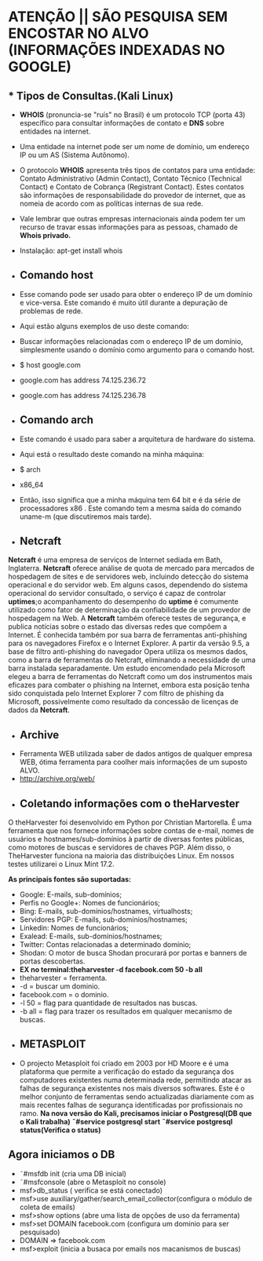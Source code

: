# ATENÇÃO || SÃO PESQUISA SEM ENCOSTAR NO ALVO (INFORMAÇÕES INDEXADAS NO GOOGLE)

## * Tipos de Consultas.(Kali Linux)
* **WHOIS** (pronuncia-se "ruís" no Brasil) é um protocolo TCP (porta 43) específico para consultar informações de contato e **DNS** sobre entidades na internet.
* Uma entidade na internet pode ser um nome de domínio, um endereço IP ou um AS (Sistema Autônomo).
* O protocolo **WHOIS** apresenta três tipos de contatos para uma entidade: Contato Administrativo (Admin Contact), Contato Técnico (Technical Contact) e Contato de Cobrança (Registrant Contact). Estes contatos são informações de responsabilidade do provedor de internet, que as nomeia de acordo com as políticas internas de sua rede.
* Vale lembrar que outras empresas internacionais ainda podem ter um recurso de travar essas informações para as pessoas, chamado de **Whois privado.**
* Instalação: apt-get install whois

* ## **Comando host**
* Esse comando pode ser usado para obter o endereço IP de um domínio e vice-versa. Este comando é muito útil durante a depuração de problemas de rede.
* Aqui estão alguns exemplos de uso deste comando:
* Buscar informações relacionadas com o endereço IP de um domínio, simplesmente usando o domínio como argumento para o comando host.
* $ host google.com
* google.com has address 74.125.236.72
* google.com has address 74.125.236.78
* ## **Comando arch**
* Este comando é usado para saber a arquitetura de hardware do sistema.
* Aqui está o resultado deste comando na minha máquina:
* $ arch
* x86_64
* Então, isso significa que a minha máquina tem 64 bit e é da série de processadores x86 . Este comando tem a mesma saída do comando uname-m (que discutiremos mais tarde).
* ## **Netcraft**
**Netcraft** é uma empresa de serviços de Internet sediada em Bath, Inglaterra.
**Netcraft** oferece análise de quota de mercado para mercados de hospedagem de sites e de servidores web, incluindo detecção do sistema operacional e do servidor web. Em alguns casos, dependendo do sistema operacional do servidor consultado, o serviço é capaz de controlar **uptimes**;o acompanhamento do desempenho do **uptime** é comumente utilizado como fator de determinação da confiabilidade de um provedor de hospedagem na Web.
A **Netcraft** também oferece testes de segurança, e publica notícias sobre o estado das diversas redes que compõem a Internet.
É conhecida também por sua barra de ferramentas anti-phishing para os navegadores Firefox e o Internet Explorer. A partir da versão 9.5, a base de filtro anti-phishing do navegador Opera utiliza os mesmos dados, como a barra de ferramentas do Netcraft, eliminando a necessidade de uma barra instalada separadamente. Um estudo encomendado pela Microsoft elegeu a barra de ferramentas do Netcraft como um dos instrumentos mais eficazes para combater o phishing na Internet, embora esta posição tenha sido conquistada pelo Internet Explorer 7 com filtro de phishing da Microsoft, possivelmente como resultado da concessão de licenças de dados da **Netcraft**.

* ## **Archive**
* Ferramenta WEB utilizada saber de dados antigos de qualquer empresa WEB, ótima ferramenta para coolher mais informações de um suposto ALVO.
* http://archive.org/web/
* ## **Coletando informações com o theHarvester**
O theHarvester foi desenvolvido em Python por Christian Martorella. É uma ferramenta que nos fornece informações sobre contas de e-mail, nomes de usuários e hostnames/sub-domínios à partir de diversas fontes públicas, como motores de buscas e servidores de chaves PGP. Além disso, o TheHarvester funciona na maioria das distribuições Linux. Em nossos testes utilizarei o Linux Mint 17.2.

**As principais fontes são suportadas:**
* Google: E-mails, sub-domínios;
* Perfis no Google+: Nomes de funcionários;
* Bing: E-mails, sub-domínios/hostnames, virtualhosts;
* Servidores PGP: E-mails, sub-domínios/hostnames;
* Linkedin: Nomes de funcionários;
* Exalead: E-mails, sub-domínios/hostnames;
* Twitter: Contas relacionadas a determinado domínio;
* Shodan: O motor de busca Shodan procurará por portas e banners de portas descobertas.
* **EX no terminal:theharvester -d facebook.com 50 -b all**
* theharvester = ferramenta.
* -d = buscar um dominio.
* facebook.com = o dominio.
* -l 50 = flag para quantidade de resultados nas buscas.
* -b all = flag para trazer os resultados em qualquer mecanismo de buscas.
* ## **METASPLOIT**
* O projecto Metasploit foi criado em 2003 por HD Moore e é uma plataforma que permite a verificação do estado da segurança dos computadores existentes numa determinada rede, permitindo atacar as falhas de segurança existentes nos mais diversos softwares. Este é o melhor conjunto de ferramentas sendo actualizadas diariamente com as mais recentes falhas de segurança identificadas por profissionais no ramo.
**Na nova versão do Kali, precisamos iniciar o Postgresql(DB que o Kali trabalha)**
**˜#service postgresql start**
**˜#service postgresql status(Verifica o status)**
## **Agora iniciamos o DB**
* ˜#msfdb init (cria uma DB inicial)
* ˜#msfconsole (abre o Metasploit no console)
* msf>db_status ( verifica se está conectado)
* msf>use auxiliary/gather/search_email_collector(configura o módulo de coleta de emails)
* msf>show options (abre uma lista de opções de uso da ferramenta)
* msf>set DOMAIN facebook.com (configura um dominio para ser pesquisado)
* DOMAIN => facebook.com
* msf>exploit (inicia a busaca por emails nos macanismos de buscas)
